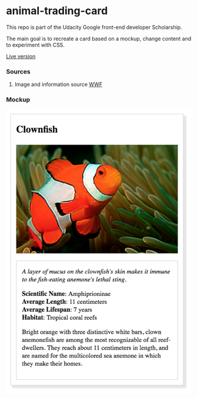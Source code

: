 # animal-trading-card

This repo is part of the Udacity Google front-end developer Scholarship.

The main goal is to recreate a card based on a mockup, change content and to experiment with CSS.

[Live version](https://collinremst.github.io/animal-trading-card/)

### Sources
1. Image and information source [WWF](https://www.worldwildlife.org/species/chimpanzee)

### Mockup 
![Animal trading card](https://github.com/collinremst/animal-trading-card/blob/master/design-prototype.png "Animal trading card")

